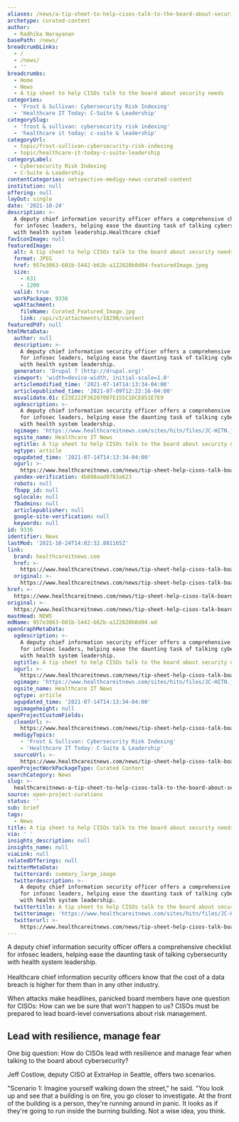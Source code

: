 ```yaml
---
aliases: /news/a-tip-sheet-to-help-cisos-talk-to-the-board-about-security-needs
archetype: curated-content
author:
  - Radhika Narayanan
basePath: /news/
breadcrumbLinks:
  - /
  - /news/
  - ''
breadcrumbs:
  - Home
  - News
  - A tip sheet to help CISOs talk to the board about security needs
categories:
  - 'Frost & Sullivan: Cybersecurity Risk Indexing'
  - 'Healthcare IT Today: C-Suite & Leadership'
categorySlug:
  - 'frost & sullivan: cybersecurity risk indexing'
  - 'healthcare it today: c-suite & leadership'
categoryUrl:
  - topic/frost-sullivan-cybersecurity-risk-indexing
  - topic/healthcare-it-today-c-suite-leadership
categoryLabel:
  - Cybersecurity Risk Indexing
  - C-Suite & Leadership
contentCategories: netspective-medigy-news-curated-content
institution: null
offering: null
layOut: single
date: '2021-10-24'
description: >-
  A deputy chief information security officer offers a comprehensive checklist
  for infosec leaders, helping ease the daunting task of talking cybersecurity
  with health system leadership.Healthcare chief
favIconImage: null
featuredImage:
  alt: A tip sheet to help CISOs talk to the board about security needs
  format: JPEG
  href: 957e3063-601b-5442-b62b-a122820b0d04-featuredImage.jpeg
  size:
    - 631
    - 1200
  valid: true
  workPackage: 9336
  wpAttachment:
    fileName: Curated_Featured_Image.jpg
    link: /api/v3/attachments/18290/content
featuredPdf: null
htmlMetaData:
  author: null
  description: >-
    A deputy chief information security officer offers a comprehensive checklist
    for infosec leaders, helping ease the daunting task of talking cybersecurity
    with health system leadership.
  generator: 'Drupal 7 (http://drupal.org)'
  viewport: 'width=device-width, initial-scale=1.0'
  articlemodified_time: '2021-07-14T14:13:34-04:00'
  articlepublished_time: '2021-07-09T12:22:16-04:00'
  msvalidate.01: E23E222F362070D7E155C1DCE851E7E9
  ogdescription: >-
    A deputy chief information security officer offers a comprehensive checklist
    for infosec leaders, helping ease the daunting task of talking cybersecurity
    with health system leadership.
  ogimage: 'https://www.healthcareitnews.com/sites/hitn/files/JC-HITN.jpg'
  ogsite_name: Healthcare IT News
  ogtitle: A tip sheet to help CISOs talk to the board about security needs
  ogtype: article
  ogupdated_time: '2021-07-14T14:13:34-04:00'
  ogurl: >-
    https://www.healthcareitnews.com/news/tip-sheet-help-cisos-talk-board-about-security-needs
  yandex-verification: 4b898aad0783a623
  robots: null
  fbapp_id: null
  oglocale: null
  fbadmins: null
  articlepublisher: null
  google-site-verification: null
  keywords: null
id: 9336
identifier: News
lastMod: '2021-10-24T14:02:32.881165Z'
link:
  brand: healthcareitnews.com
  href: >-
    https://www.healthcareitnews.com/news/tip-sheet-help-cisos-talk-board-about-security-needs
  original: >-
    https://www.healthcareitnews.com/news/tip-sheet-help-cisos-talk-board-about-security-needs
href: >-
  https://www.healthcareitnews.com/news/tip-sheet-help-cisos-talk-board-about-security-needs
original: >-
  https://www.healthcareitnews.com/news/tip-sheet-help-cisos-talk-board-about-security-needs
mastHead: NEWS
mdName: 957e3063-601b-5442-b62b-a122820b0d04.md
openGraphMetaData:
  ogdescription: >-
    A deputy chief information security officer offers a comprehensive checklist
    for infosec leaders, helping ease the daunting task of talking cybersecurity
    with health system leadership.
  ogtitle: A tip sheet to help CISOs talk to the board about security needs
  ogurl: >-
    https://www.healthcareitnews.com/news/tip-sheet-help-cisos-talk-board-about-security-needs
  ogimage: 'https://www.healthcareitnews.com/sites/hitn/files/JC-HITN.jpg'
  ogsite_name: Healthcare IT News
  ogtype: article
  ogupdated_time: '2021-07-14T14:13:34-04:00'
  ogimageheight: null
openProjectCustomFields:
  cleanUrl: >-
    https://www.healthcareitnews.com/news/tip-sheet-help-cisos-talk-board-about-security-needs
  medigyTopics:
    - 'Frost & Sullivan: Cybersecurity Risk Indexing'
    - 'Healthcare IT Today: C-Suite & Leadership'
  sourceUrl: >-
    https://www.healthcareitnews.com/news/tip-sheet-help-cisos-talk-board-about-security-needs
openProjectWorkPackageType: Curated Content
searchCategory: News
slug: >-
  healthcareitnews-a-tip-sheet-to-help-cisos-talk-to-the-board-about-security-needs
source: open-project-curations
status: ''
sub: brief
tags:
  - News
title: A tip sheet to help CISOs talk to the board about security needs
via: ' '
insights_description: null
insights_name: null
viaLink: null
relatedOfferings: null
twitterMetaData:
  twittercard: summary_large_image
  twitterdescription: >-
    A deputy chief information security officer offers a comprehensive checklist
    for infosec leaders, helping ease the daunting task of talking cybersecurity
    with health system leadership.
  twittertitle: A tip sheet to help CISOs talk to the board about security needs
  twitterimage: 'https://www.healthcareitnews.com/sites/hitn/files/JC-HITN.jpg'
  twitterurl: >-
    https://www.healthcareitnews.com/news/tip-sheet-help-cisos-talk-board-about-security-needs
---
```

<p>A deputy chief information security officer offers a comprehensive checklist for infosec leaders, helping ease the daunting task of talking cybersecurity with health system leadership.<br><br>Healthcare chief information security officers know that the cost of a data breach is higher for them than in any other industry.</p><p>When attacks make headlines, panicked board members have one question for CISOs: How can we be sure that won't happen to us? CISOs must be prepared to lead board-level conversations about risk management.</p><h2><strong>Lead with resilience, manage fear</strong></h2><p>One big question: How do CISOs lead with resilience and manage fear when talking to the board about cybersecurity?</p><p>Jeff Costlow, deputy CISO at ExtraHop in Seattle, offers two scenarios.</p><p>"Scenario 1: Imagine yourself walking down the street," he said. "You look up and see that a building is on fire, you go closer to investigate. At the front of the building is a person, they're running around in panic. It looks as if they're going to run inside the burning building. Not a wise idea, you think.</p>